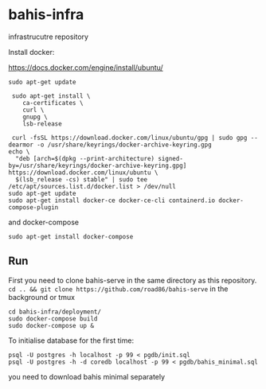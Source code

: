 # bahis-infra
infrastrucutre repository

Install docker:

https://docs.docker.com/engine/install/ubuntu/

```
sudo apt-get update

 sudo apt-get install \
    ca-certificates \
    curl \
    gnupg \
    lsb-release
    
 curl -fsSL https://download.docker.com/linux/ubuntu/gpg | sudo gpg --dearmor -o /usr/share/keyrings/docker-archive-keyring.gpg
echo \
  "deb [arch=$(dpkg --print-architecture) signed-by=/usr/share/keyrings/docker-archive-keyring.gpg] https://download.docker.com/linux/ubuntu \
  $(lsb_release -cs) stable" | sudo tee /etc/apt/sources.list.d/docker.list > /dev/null
sudo apt-get update
sudo apt-get install docker-ce docker-ce-cli containerd.io docker-compose-plugin

```
and docker-compose
```
sudo apt-get install docker-compose
```

## Run
First you need to clone bahis-serve in the same directory as this repository.
`cd .. && git clone https://github.com/road86/bahis-serve`
in the background or tmux
```
cd bahis-infra/deployment/
sudo docker-compose build
sudo docker-compose up & 
```
To initialise database for the first time: 
```
psql -U postgres -h localhost -p 99 < pgdb/init.sql
psql -U postgres -h -d coredb localhost -p 99 < pgdb/bahis_minimal.sql
```
you need to download bahis minimal separately
